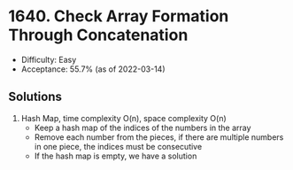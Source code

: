 # 1640. Check Array Formation Through Concatenation
- Difficulty: Easy
- Acceptance: 55.7% (as of 2022-03-14)

## Solutions
1. Hash Map, time complexity O(n), space complexity O(n)
    * Keep a hash map of the indices of the numbers in the array
    * Remove each number from the pieces, if there are multiple numbers in one piece, the indices must be consecutive
    * If the hash map is empty, we have a solution

